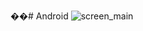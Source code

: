 ��#   A n d r o i d 
 
 ![screen_main]([https://github.com/NurzatGitHub/Android/assets/122099167/0b0d5688-ff14-44e3-8455-e8e95e2fe29d](https://github.com/NurzatGitHub/Android/blob/main/lab1/screen_kombo.png)https://github.com/NurzatGitHub/Android/blob/main/lab1/screen_kombo.png)
